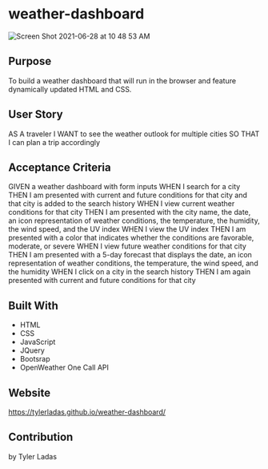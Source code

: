 # weather-dashboard
![Screen Shot 2021-06-28 at 10 48 53 AM](https://user-images.githubusercontent.com/78171259/123657267-a4b62e80-d7fe-11eb-9c98-09abc2f882fe.png)

## Purpose
To build a weather dashboard that will run in the browser and feature dynamically updated HTML and CSS.

## User Story
AS A traveler
I WANT to see the weather outlook for multiple cities
SO THAT I can plan a trip accordingly

## Acceptance Criteria
GIVEN a weather dashboard with form inputs
WHEN I search for a city
THEN I am presented with current and future conditions for that city and that city is added to the search history
WHEN I view current weather conditions for that city
THEN I am presented with the city name, the date, an icon representation of weather conditions, the temperature, the humidity, the wind speed, and the UV index
WHEN I view the UV index
THEN I am presented with a color that indicates whether the conditions are favorable, moderate, or severe
WHEN I view future weather conditions for that city
THEN I am presented with a 5-day forecast that displays the date, an icon representation of weather conditions, the temperature, the wind speed, and the humidity
WHEN I click on a city in the search history
THEN I am again presented with current and future conditions for that city

## Built With
* HTML
* CSS
* JavaScript
* JQuery
* Bootsrap
* OpenWeather One Call API

## Website
https://tylerladas.github.io/weather-dashboard/

## Contribution
by Tyler Ladas
